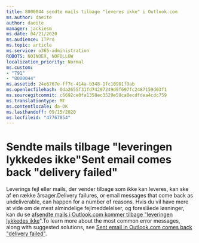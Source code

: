 ```yaml
---
title: 8000044 sendte mails tilbage "leveres ikke" i Outlook.com
ms.author: daeite
author: daeite
manager: jackiesm
ms.date: 04/21/2020
ms.audience: ITPro
ms.topic: article
ms.service: o365-administration
ROBOTS: NOINDEX, NOFOLLOW
localization_priority: Normal
ms.custom:
- "791"
- "8000044"
ms.assetid: 24e6767e-ff7c-414a-b348-1fc10901f9ab
ms.openlocfilehash: 0da2655f31fd74297249d9f697fc2487159d03f1
ms.sourcegitcommit: c6692ce0fa1358ec3529e59ca0ecdfdea4cdc759
ms.translationtype: MT
ms.contentlocale: da-DK
ms.lasthandoff: 09/15/2020
ms.locfileid: "47767854"
---
```

# <a name="sent-email-comes-back-delivery-failed"></a><span data-ttu-id="c6345-102">Sendte mails tilbage "leveringen lykkedes ikke"</span><span class="sxs-lookup"><span data-stu-id="c6345-102">Sent email comes back "delivery failed"</span></span>

<span data-ttu-id="c6345-103">Leverings fejl eller mails, der vender tilbage som ikke kan leveres, kan ske af en række årsager.</span><span class="sxs-lookup"><span data-stu-id="c6345-103">Delivery failures, or email messages that come back as undeliverable, can happen for a number of reasons.</span></span> <span data-ttu-id="c6345-104">Hvis du vil have mere at vide om de mest almindelige fejlmeddelelser, og foreslåede løsninger, kan du se [afsendte mails i Outlook.com kommer tilbage "leveringen lykkedes ikke](https://support.office.com/article/45e048ac-f7b1-4c0f-b525-081cb34f1062?wt.mc_id=Office_Outlook_com_Alchemy)".</span><span class="sxs-lookup"><span data-stu-id="c6345-104">To learn more about the most common error messages, along with suggested solutions, see [Sent email in Outlook.com comes back "delivery failed"](https://support.office.com/article/45e048ac-f7b1-4c0f-b525-081cb34f1062?wt.mc_id=Office_Outlook_com_Alchemy).</span></span>
  